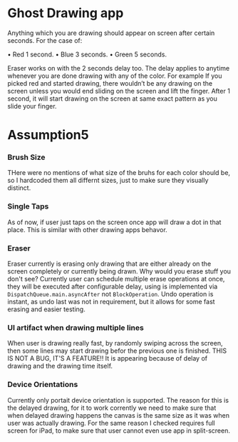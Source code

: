# Ghost Drawing app

Anything which you are drawing should appear on screen after certain seconds. For the case of:

• Red 1 second.
• Blue 3 seconds.
• Green 5 seconds.

Eraser works on with the 2 seconds delay too.
The delay applies to anytime whenever you are done drawing with any of the color. For
example If you picked red and started drawing, there wouldn’t be any drawing on the screen
unless you would end sliding on the screen and lift the finger. After 1 second, it will start
drawing on the screen at same exact pattern as you slide your finger.

# Assumption5


### Brush Size

THere were no mentions of what size of the bruhs for each color should be, so I hardcoded them all differnt sizes, just to make sure they visually distinct.

### Single Taps
As of now, if user just taps on the screen once app will draw a dot in that place. This is similar with other drawing apps behavor.

### Eraser
Eraser currently is erasing only drawing that are either already on the screen completely or currently being drawn. Why would you erase stuff you don't see?
Currently user can schedule multiple erase operations at once, they will be executed after configurable delay, using is implemented via `DispatchQueue.main.asyncAfter` not `BlockOperation`.
Undo operation is instant, as undo last was not in requirement, but it allows for some fast erasing and easier testing.

### UI artifact when drawing multiple lines
When user is drawing really fast, by randomly swiping across the screen, then some lines may start drawing befor the previous one is finished. THIS IS NOT A BUG, IT'S A FEATURE!! It is appearing because of delay of drawing and the drawing time itself.

### Device Orientations
Currently only portait device orientation is supported. The reason for this is the delayed drawing, for it to work corrently we need to make sure that when delayed drawing happens the canvas is the same size as it was when user was actually drawing.
For the same reason I checked requires full screen for iPad, to make sure that user cannot even use app in split-screen.
